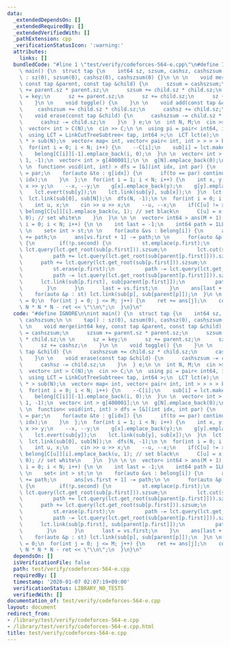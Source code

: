 ```yaml
---
data:
  _extendedDependsOn: []
  _extendedRequiredBy: []
  _extendedVerifiedWith: []
  _pathExtension: cpp
  _verificationStatusIcon: ':warning:'
  attributes:
    links: []
  bundledCode: "#line 1 \"test/verify/codeforces-564-e.cpp\"\n#define IGNORE\n\nint\
    \ main() {\n  struct tap {\n    int64 sz, szsum, cashsz, cashszsum;\n \n    tap()\
    \ : sz(0), szsum(0), cashsz(0), cashszsum(0) {}\n \n \n    void merge(int64 key,\
    \ const tap &parent, const tap &child) {\n      szsum = cashszsum;\n      szsum\
    \ += parent.sz * parent.sz;\n      szsum += child.sz * child.sz;\n \n      sz\
    \ = key;\n      sz += parent.sz;\n      sz += child.sz;\n      sz += cashsz;\n\
    \    }\n \n    void toggle() {\n    }\n \n    void add(const tap &child) {\n \
    \     cashszsum += child.sz * child.sz;\n      cashsz += child.sz;\n    }\n \n\
    \    void erase(const tap &child) {\n      cashszsum -= child.sz * child.sz;\n\
    \      cashsz -= child.sz;\n    }\n  } e;\n \n  int N, M;\n  cin >> N >> M;\n\
    \  vector< int > C(N);\n  cin >> C;\n \n  using pi = pair< int64, int >;\n \n\
    \  using LCT = LinkCutTreeSubtree< tap, int64 >;\n  LCT lct(e);\n  vector< LCT::Node\
    \ * > sub(N);\n  vector< map< int, vector< pair< int, int > > > > belong(N + 1);\n\
    \  for(int i = 0; i < N; i++) {\n    --C[i];\n    sub[i] = lct.make_node(1);\n\
    \    belong[C[i]][-1].emplace_back(i, 0);\n  }\n \n  vector< int > parent(N +\
    \ 1, -1);\n  vector< int > g[400001];\n \n  g[N].emplace_back(0);\n  sub.emplace_back(lct.make_node(1));\n\
    \ \n  function< void(int, int) > dfs = [&](int idx, int par) {\n    parent[idx]\
    \ = par;\n    for(auto &to : g[idx]) {\n      if(to == par) continue;\n      dfs(to,\
    \ idx);\n    }\n  };\n  for(int i = 1; i < N; i++) {\n    int x, y;\n    cin >>\
    \ x >> y;\n    --x, --y;\n    g[x].emplace_back(y);\n    g[y].emplace_back(x);\n\
    \    lct.evert(sub[y]);\n    lct.link(sub[y], sub[x]);\n  }\n  lct.evert(sub[0]);\n\
    \  lct.link(sub[0], sub[N]);\n  dfs(N, -1);\n \n  for(int i = 0; i < M; i++) {\n\
    \    int u, x;\n    cin >> u >> x;\n    --u, --x;\n    if(C[u] != x) {\n     \
    \ belong[C[u]][i].emplace_back(u, 1); // set black\n      C[u] = x;\n      belong[x][i].emplace_back(u,\
    \ 0); // set white\n    }\n  }\n \n \n  vector< int64 > ans(M + 1);\n \n \n  for(int\
    \ i = 0; i < N; i++) {\n \n    int last = -1;\n    int64 path = 1LL * N * N;\n\
    \ \n    set< int > st;\n \n    for(auto &vs : belong[i]) {\n      ans[last + 1]\
    \ += path;\n      ans[vs.first + 1] -= path;\n \n      for(auto &p : vs.second)\
    \ {\n        if(!p.second) {\n          st.emplace(p.first);\n          path -=\
    \ lct.query(lct.get_root(sub[p.first])).szsum;\n          lct.cut(sub[p.first]);\n\
    \          path += lct.query(lct.get_root(sub[parent[p.first]])).szsum;\n    \
    \      path += lct.query(lct.get_root(sub[p.first])).szsum;\n        } else {\n\
    \          st.erase(p.first);\n          path -= lct.query(lct.get_root(sub[p.first])).szsum;\n\
    \          path -= lct.query(lct.get_root(sub[parent[p.first]])).szsum;\n    \
    \      lct.link(sub[p.first], sub[parent[p.first]]);\n          path += lct.query(lct.get_root(sub[p.first])).szsum;\n\
    \        }\n      }\n      last = vs.first;\n    }\n    ans[last + 1] += path;\n\
    \    for(auto &p : st) lct.link(sub[p], sub[parent[p]]);\n  }\n \n  int64 ret\
    \ = 0;\n  for(int j = 0; j <= M; j++) {\n    ret += ans[j];\n    cout << 1LL *\
    \ N * N * N - ret << \"\\n\";\n  }\n}\n"
  code: "#define IGNORE\n\nint main() {\n  struct tap {\n    int64 sz, szsum, cashsz,\
    \ cashszsum;\n \n    tap() : sz(0), szsum(0), cashsz(0), cashszsum(0) {}\n \n\
    \ \n    void merge(int64 key, const tap &parent, const tap &child) {\n      szsum\
    \ = cashszsum;\n      szsum += parent.sz * parent.sz;\n      szsum += child.sz\
    \ * child.sz;\n \n      sz = key;\n      sz += parent.sz;\n      sz += child.sz;\n\
    \      sz += cashsz;\n    }\n \n    void toggle() {\n    }\n \n    void add(const\
    \ tap &child) {\n      cashszsum += child.sz * child.sz;\n      cashsz += child.sz;\n\
    \    }\n \n    void erase(const tap &child) {\n      cashszsum -= child.sz * child.sz;\n\
    \      cashsz -= child.sz;\n    }\n  } e;\n \n  int N, M;\n  cin >> N >> M;\n\
    \  vector< int > C(N);\n  cin >> C;\n \n  using pi = pair< int64, int >;\n \n\
    \  using LCT = LinkCutTreeSubtree< tap, int64 >;\n  LCT lct(e);\n  vector< LCT::Node\
    \ * > sub(N);\n  vector< map< int, vector< pair< int, int > > > > belong(N + 1);\n\
    \  for(int i = 0; i < N; i++) {\n    --C[i];\n    sub[i] = lct.make_node(1);\n\
    \    belong[C[i]][-1].emplace_back(i, 0);\n  }\n \n  vector< int > parent(N +\
    \ 1, -1);\n  vector< int > g[400001];\n \n  g[N].emplace_back(0);\n  sub.emplace_back(lct.make_node(1));\n\
    \ \n  function< void(int, int) > dfs = [&](int idx, int par) {\n    parent[idx]\
    \ = par;\n    for(auto &to : g[idx]) {\n      if(to == par) continue;\n      dfs(to,\
    \ idx);\n    }\n  };\n  for(int i = 1; i < N; i++) {\n    int x, y;\n    cin >>\
    \ x >> y;\n    --x, --y;\n    g[x].emplace_back(y);\n    g[y].emplace_back(x);\n\
    \    lct.evert(sub[y]);\n    lct.link(sub[y], sub[x]);\n  }\n  lct.evert(sub[0]);\n\
    \  lct.link(sub[0], sub[N]);\n  dfs(N, -1);\n \n  for(int i = 0; i < M; i++) {\n\
    \    int u, x;\n    cin >> u >> x;\n    --u, --x;\n    if(C[u] != x) {\n     \
    \ belong[C[u]][i].emplace_back(u, 1); // set black\n      C[u] = x;\n      belong[x][i].emplace_back(u,\
    \ 0); // set white\n    }\n  }\n \n \n  vector< int64 > ans(M + 1);\n \n \n  for(int\
    \ i = 0; i < N; i++) {\n \n    int last = -1;\n    int64 path = 1LL * N * N;\n\
    \ \n    set< int > st;\n \n    for(auto &vs : belong[i]) {\n      ans[last + 1]\
    \ += path;\n      ans[vs.first + 1] -= path;\n \n      for(auto &p : vs.second)\
    \ {\n        if(!p.second) {\n          st.emplace(p.first);\n          path -=\
    \ lct.query(lct.get_root(sub[p.first])).szsum;\n          lct.cut(sub[p.first]);\n\
    \          path += lct.query(lct.get_root(sub[parent[p.first]])).szsum;\n    \
    \      path += lct.query(lct.get_root(sub[p.first])).szsum;\n        } else {\n\
    \          st.erase(p.first);\n          path -= lct.query(lct.get_root(sub[p.first])).szsum;\n\
    \          path -= lct.query(lct.get_root(sub[parent[p.first]])).szsum;\n    \
    \      lct.link(sub[p.first], sub[parent[p.first]]);\n          path += lct.query(lct.get_root(sub[p.first])).szsum;\n\
    \        }\n      }\n      last = vs.first;\n    }\n    ans[last + 1] += path;\n\
    \    for(auto &p : st) lct.link(sub[p], sub[parent[p]]);\n  }\n \n  int64 ret\
    \ = 0;\n  for(int j = 0; j <= M; j++) {\n    ret += ans[j];\n    cout << 1LL *\
    \ N * N * N - ret << \"\\n\";\n  }\n}\n"
  dependsOn: []
  isVerificationFile: false
  path: test/verify/codeforces-564-e.cpp
  requiredBy: []
  timestamp: '2020-01-07 02:07:19+09:00'
  verificationStatus: LIBRARY_NO_TESTS
  verifiedWith: []
documentation_of: test/verify/codeforces-564-e.cpp
layout: document
redirect_from:
- /library/test/verify/codeforces-564-e.cpp
- /library/test/verify/codeforces-564-e.cpp.html
title: test/verify/codeforces-564-e.cpp
---
```

